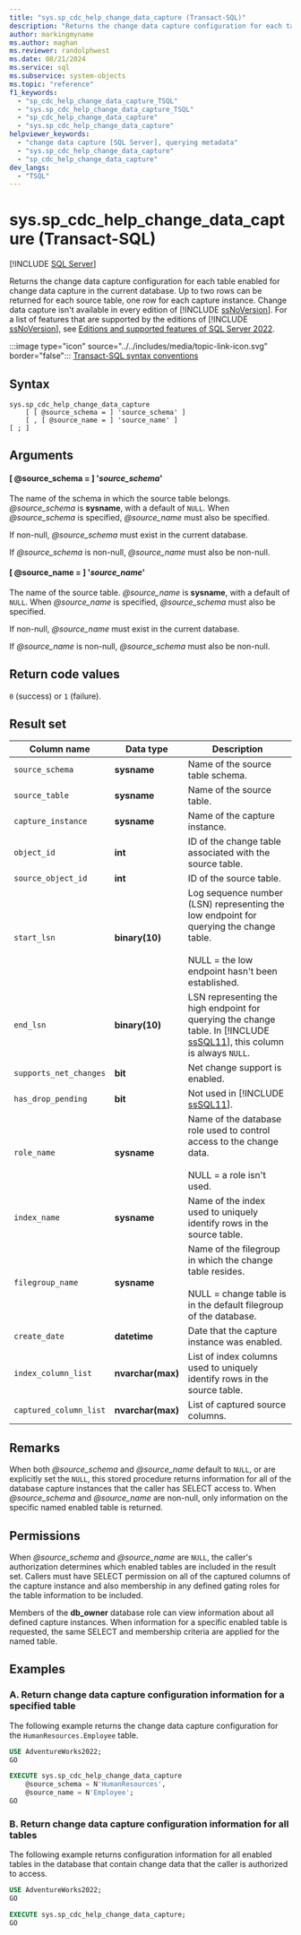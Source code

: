 ```yaml
---
title: "sys.sp_cdc_help_change_data_capture (Transact-SQL)"
description: "Returns the change data capture configuration for each table enabled for change data capture in the current database."
author: markingmyname
ms.author: maghan
ms.reviewer: randolphwest
ms.date: 08/21/2024
ms.service: sql
ms.subservice: system-objects
ms.topic: "reference"
f1_keywords:
  - "sp_cdc_help_change_data_capture_TSQL"
  - "sys.sp_cdc_help_change_data_capture_TSQL"
  - "sp_cdc_help_change_data_capture"
  - "sys.sp_cdc_help_change_data_capture"
helpviewer_keywords:
  - "change data capture [SQL Server], querying metadata"
  - "sys.sp_cdc_help_change_data_capture"
  - "sp_cdc_help_change_data_capture"
dev_langs:
  - "TSQL"
---
```

# sys.sp_cdc_help_change_data_capture (Transact-SQL)

[!INCLUDE [SQL Server](../../includes/applies-to-version/sqlserver.md)]

Returns the change data capture configuration for each table enabled for change data capture in the current database. Up to two rows can be returned for each source table, one row for each capture instance. Change data capture isn't available in every edition of [!INCLUDE [ssNoVersion](../../includes/ssnoversion-md.md)]. For a list of features that are supported by the editions of [!INCLUDE [ssNoVersion](../../includes/ssnoversion-md.md)], see [Editions and supported features of SQL Server 2022](../../sql-server/editions-and-components-of-sql-server-2022.md).

:::image type="icon" source="../../includes/media/topic-link-icon.svg" border="false"::: [Transact-SQL syntax conventions](../../t-sql/language-elements/transact-sql-syntax-conventions-transact-sql.md)

## Syntax

```syntaxsql
sys.sp_cdc_help_change_data_capture
    [ [ @source_schema = ] 'source_schema' ]
    [ , [ @source_name = ] 'source_name' ]
[ ; ]
```

## Arguments

#### [ @source_schema = ] '*source_schema*'

The name of the schema in which the source table belongs. *@source_schema* is **sysname**, with a default of `NULL`. When *@source_schema* is specified, *@source_name* must also be specified.

If non-null, *@source_schema* must exist in the current database.

If *@source_schema* is non-null, *@source_name* must also be non-null.

#### [ @source_name = ] '*source_name*'

The name of the source table. *@source_name* is **sysname**, with a default of `NULL`. When *@source_name* is specified, *@source_schema* must also be specified.

If non-null, *@source_name* must exist in the current database.

If *@source_name* is non-null, *@source_schema* must also be non-null.

## Return code values

`0` (success) or `1` (failure).

## Result set

| Column name | Data type | Description |
| --- | --- | --- |
| `source_schema` | **sysname** | Name of the source table schema. |
| `source_table` | **sysname** | Name of the source table. |
| `capture_instance` | **sysname** | Name of the capture instance. |
| `object_id` | **int** | ID of the change table associated with the source table. |
| `source_object_id` | **int** | ID of the source table. |
| `start_lsn` | **binary(10)** | Log sequence number (LSN) representing the low endpoint for querying the change table.<br /><br />NULL = the low endpoint hasn't been established. |
| `end_lsn` | **binary(10)** | LSN representing the high endpoint for querying the change table. In [!INCLUDE [ssSQL11](../../includes/sssql11-md.md)], this column is always `NULL`. |
| `supports_net_changes` | **bit** | Net change support is enabled. |
| `has_drop_pending` | **bit** | Not used in [!INCLUDE [ssSQL11](../../includes/sssql11-md.md)]. |
| `role_name` | **sysname** | Name of the database role used to control access to the change data.<br /><br />NULL = a role isn't used. |
| `index_name` | **sysname** | Name of the index used to uniquely identify rows in the source table. |
| `filegroup_name` | **sysname** | Name of the filegroup in which the change table resides.<br /><br />NULL = change table is in the default filegroup of the database. |
| `create_date` | **datetime** | Date that the capture instance was enabled. |
| `index_column_list` | **nvarchar(max)** | List of index columns used to uniquely identify rows in the source table. |
| `captured_column_list` | **nvarchar(max)** | List of captured source columns. |

## Remarks

When both *@source_schema* and *@source_name* default to `NULL`, or are explicitly set the `NULL`, this stored procedure returns information for all of the database capture instances that the caller has SELECT access to. When *@source_schema* and *@source_name* are non-null, only information on the specific named enabled table is returned.

## Permissions

When *@source_schema* and *@source_name* are `NULL`, the caller's authorization determines which enabled tables are included in the result set. Callers must have SELECT permission on all of the captured columns of the capture instance and also membership in any defined gating roles for the table information to be included.

Members of the **db_owner** database role can view information about all defined capture instances. When information for a specific enabled table is requested, the same SELECT and membership criteria are applied for the named table.

## Examples

### A. Return change data capture configuration information for a specified table

The following example returns the change data capture configuration for the `HumanResources.Employee` table.

```sql
USE AdventureWorks2022;
GO

EXECUTE sys.sp_cdc_help_change_data_capture
    @source_schema = N'HumanResources',
    @source_name = N'Employee';
GO
```

### B. Return change data capture configuration information for all tables

The following example returns configuration information for all enabled tables in the database that contain change data that the caller is authorized to access.

```sql
USE AdventureWorks2022;
GO

EXECUTE sys.sp_cdc_help_change_data_capture;
GO
```
